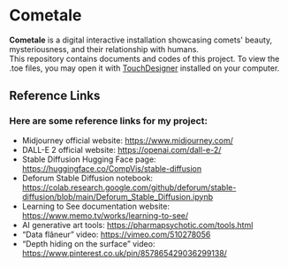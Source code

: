 # Cometale
<b>Cometale</b> is a digital interactive installation showcasing comets' beauty, mysteriousness, and their relationship with humans. <br />
This repository contains documents and codes of this project. To view the .toe files, you may open it with [TouchDesigner](https://derivative.ca/download) installed on your computer.  <br />

<!-- Reference Links -->
## Reference Links
### Here are some reference links for my project: 
* Midjourney official website: https://www.midjourney.com/ <br />
* DALL-E 2 official website: https://openai.com/dall-e-2/ <br />
* Stable Diffusion Hugging Face page: https://huggingface.co/CompVis/stable-diffusion <br />
* Deforum Stable Diffusion notebook: https://colab.research.google.com/github/deforum/stable-diffusion/blob/main/Deforum_Stable_Diffusion.ipynb <br />
* Learning to See documentation website: https://www.memo.tv/works/learning-to-see/ <br />
* AI generative art tools: https://pharmapsychotic.com/tools.html <br />
* “Data flâneur” video: https://vimeo.com/510278056 <br />
* “Depth hiding on the surface” video: https://www.pinterest.co.uk/pin/857865429036299138/ <br />

